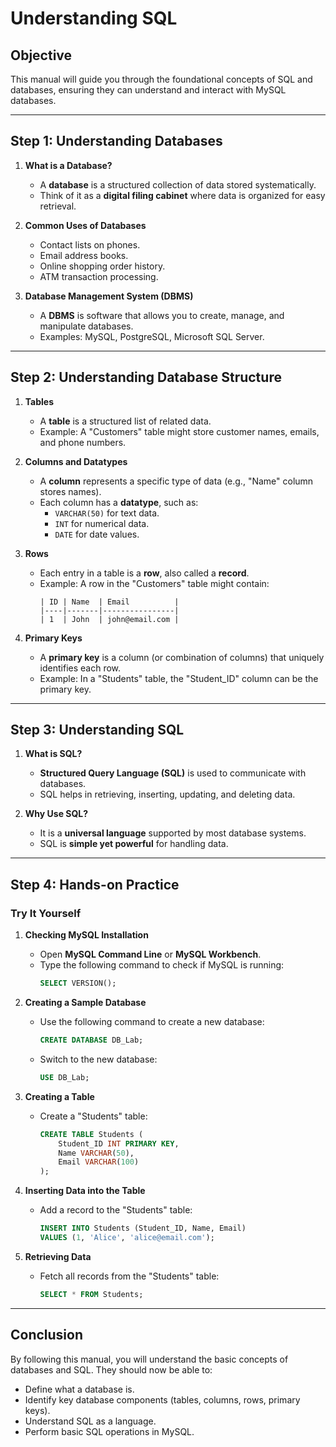 # **Understanding SQL**

## **Objective**
This manual will guide you through the foundational concepts of SQL and databases, ensuring they can understand and interact with MySQL databases.

---

## **Step 1: Understanding Databases**
1. **What is a Database?**
   - A **database** is a structured collection of data stored systematically.
   - Think of it as a **digital filing cabinet** where data is organized for easy retrieval.

2. **Common Uses of Databases**
   - Contact lists on phones.
   - Email address books.
   - Online shopping order history.
   - ATM transaction processing.

3. **Database Management System (DBMS)**
   - A **DBMS** is software that allows you to create, manage, and manipulate databases.
   - Examples: MySQL, PostgreSQL, Microsoft SQL Server.

---

## **Step 2: Understanding Database Structure**
1. **Tables**
   - A **table** is a structured list of related data.
   - Example: A "Customers" table might store customer names, emails, and phone numbers.

2. **Columns and Datatypes**
   - A **column** represents a specific type of data (e.g., "Name" column stores names).
   - Each column has a **datatype**, such as:
     - `VARCHAR(50)` for text data.
     - `INT` for numerical data.
     - `DATE` for date values.

3. **Rows**
   - Each entry in a table is a **row**, also called a **record**.
   - Example: A row in the "Customers" table might contain:
     ```
     | ID | Name  | Email          |
     |----|-------|----------------|
     | 1  | John  | john@email.com |
     ```

4. **Primary Keys**
   - A **primary key** is a column (or combination of columns) that uniquely identifies each row.
   - Example: In a "Students" table, the "Student_ID" column can be the primary key.

---

## **Step 3: Understanding SQL**
1. **What is SQL?**
   - **Structured Query Language (SQL)** is used to communicate with databases.
   - SQL helps in retrieving, inserting, updating, and deleting data.

2. **Why Use SQL?**
   - It is a **universal language** supported by most database systems.
   - SQL is **simple yet powerful** for handling data.

---

## **Step 4: Hands-on Practice**
### **Try It Yourself**
1. **Checking MySQL Installation**
   - Open **MySQL Command Line** or **MySQL Workbench**.
   - Type the following command to check if MySQL is running:
     ```sql
     SELECT VERSION();
     ```

2. **Creating a Sample Database**
   - Use the following command to create a new database:
     ```sql
     CREATE DATABASE DB_Lab;
     ```
   - Switch to the new database:
     ```sql
     USE DB_Lab;
     ```

3. **Creating a Table**
   - Create a "Students" table:
     ```sql
     CREATE TABLE Students (
         Student_ID INT PRIMARY KEY,
         Name VARCHAR(50),
         Email VARCHAR(100)
     );
     ```

4. **Inserting Data into the Table**
   - Add a record to the "Students" table:
     ```sql
     INSERT INTO Students (Student_ID, Name, Email) 
     VALUES (1, 'Alice', 'alice@email.com');
     ```

5. **Retrieving Data**
   - Fetch all records from the "Students" table:
     ```sql
     SELECT * FROM Students;
     ```

---

## **Conclusion**
By following this manual, you will understand the basic concepts of databases and SQL. They should now be able to:
- Define what a database is.
- Identify key database components (tables, columns, rows, primary keys).
- Understand SQL as a language.
- Perform basic SQL operations in MySQL.
